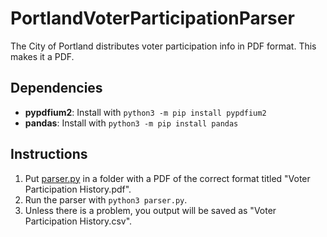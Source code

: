 # PortlandVoterParticipationParser
The City of Portland distributes voter participation info in PDF format. This makes it a PDF.

## Dependencies
* **pypdfium2**: Install with ```python3 -m pip install pypdfium2```
* **pandas**: Install with ```python3 -m pip install pandas```

## Instructions
1. Put [parser.py](https://github.com/MaineDSA/PortlandVoterParticipationParser/blob/main/parser.py) in a folder with a PDF of the correct format titled "Voter Participation History.pdf".
2. Run the parser with ```python3 parser.py```.
3. Unless there is a problem, you output will be saved as "Voter Participation History.csv".
